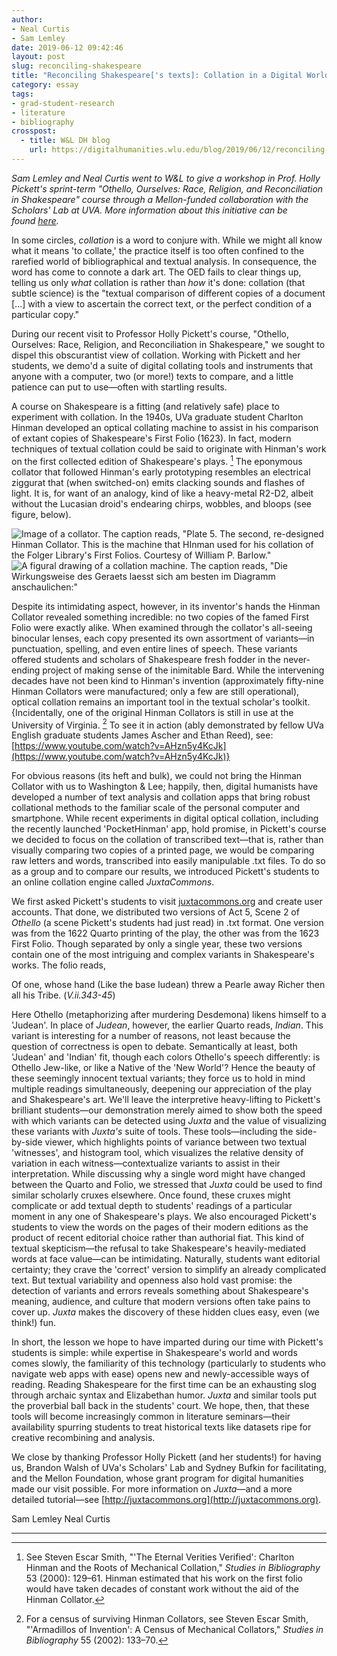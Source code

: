 ```yaml
---
author:
- Neal Curtis
- Sam Lemley
date: 2019-06-12 09:42:46
layout: post
slug: reconciling-shakespeare
title: "Reconciling Shakespeare['s texts]: Collation in a Digital World"
category: essay
tags:
- grad-student-research
- literature
- bibliography
crosspost:
  - title: W&L DH blog
    url: https://digitalhumanities.wlu.edu/blog/2019/06/12/reconciling-shakespeares-texts-collation-in-a-digital-world/
---
```


_Sam Lemley and Neal Curtis went to W&L to give a workshop in Prof. Holly Pickett's sprint-term "Othello, Ourselves: Race, Religion, and Reconciliation in Shakespeare" course through a Mellon-funded collaboration with the Scholars' Lab at UVA. More information about this initiative can be found <a href="https://github.com/wludh/research-one-collab/blob/master/wlu-faculty.md">here</a>._

In some circles, _collation_ is a word to conjure with. While we might all know what it means 'to collate,' the practice itself is too often confined to the rarefied world of bibliographical and textual analysis. In consequence, the word has come to connote a dark art. The OED fails to clear things up, telling us only _what_ collation is rather than _how_ it's done: collation (that subtle science) is the "textual comparison of different copies of a document [...] with a view to ascertain the correct text, or the perfect condition of a particular copy."

During our recent visit to Professor Holly Pickett's course, "Othello, Ourselves: Race, Religion, and Reconciliation in Shakespeare," we sought to dispel this obscurantist view of collation. Working with Pickett and her students, we demo'd a suite of digital collating tools and instruments that anyone with a computer, two (or more!) texts to compare, and a little patience can put to use—often with startling results.

A course on Shakespeare is a fitting (and relatively safe) place to experiment with collation. In the 1940s, UVa graduate student Charlton Hinman developed an optical collating machine to assist in his comparison of extant copies of Shakespeare's First Folio (1623). In fact, modern techniques of textual collation could be said to originate with Hinman's work on the first collected edition of Shakespeare's plays. [^1] The eponymous collator that followed Hinman's early prototyping resembles an electrical ziggurat that (when switched-on) emits clacking sounds and flashes of light. It is, for want of an analogy, kind of like a heavy-metal R2-D2, albeit without the Lucasian droid's endearing chirps, wobbles, and bloops (see figure, below).

![Image of a collator. The caption reads, "Plate 5. The second, re-designed Hinman Collator. This is the machine that HInman used for his collation of the Folger Library's First Folios. Courtesy of William P. Barlow."](/assets/post-media/reconciling-shakespeare/collation1.png)
![A figural drawing of a collation machine. The caption reads, "Die Wirkungsweise des Geraets laesst sich am besten im Diagramm anschaulichen:"](/assets/post-media/reconciling-shakespeare/kollationsmaschine2.jpg)

Despite its intimidating aspect, however, in its inventor's hands the Hinman Collator revealed something incredible: no two copies of the famed First Folio were exactly alike. When examined through the collator's all-seeing binocular lenses, each copy presented its own assortment of variants—in punctuation, spelling, and even entire lines of speech. These variants offered students and scholars of Shakespeare fresh fodder in the never-ending project of making sense of the inimitable Bard. While the intervening decades have not been kind to Hinman's invention (approximately fifty-nine Hinman Collators were manufactured; only a few are still operational), optical collation remains an important tool in the textual scholar's toolkit. {Incidentally, one of the original Hinman Collators is still in use at the University of Virginia. [^2] To see it in action (ably demonstrated by fellow UVa English graduate students James Ascher and Ethan Reed), see: [https://www.youtube.com/watch?v=AHzn5y4KcJk](https://www.youtube.com/watch?v=AHzn5y4KcJk)}

For obvious reasons (its heft and bulk), we could not bring the Hinman Collator with us to Washington & Lee; happily, then, digital humanists have developed a number of text analysis and collation apps that bring robust collational methods to the familiar scale of the personal computer and smartphone. While recent experiments in digital optical collation, including the recently launched 'PocketHinman' app, hold promise, in Pickett's course we decided to focus on the collation of transcribed text—that is, rather than visually comparing two copies of a printed page, we would be comparing raw letters and words, transcribed into easily manipulable .txt files. To do so as a group and to compare our results, we introduced Pickett's students to an online collation engine called _JuxtaCommons_.

We first asked Pickett's students to visit [juxtacommons.org](http://juxtacommons.org) and create user accounts. That done, we distributed two versions of Act 5, Scene 2 of _Othello_ (a scene Pickett's students had just read) in .txt format. One version was from the 1622 Quarto printing of the play, the other was from the 1623 First Folio. Though separated by only a single year, these two versions contain one of the most intriguing and complex variants in Shakespeare's works. The folio reads,

Of one, whose hand
(Like the base Iudean) threw a Pearle away
Richer then all his Tribe.
(_V.ii.343-45_)

Here Othello (metaphorizing after murdering Desdemona) likens himself to a 'Judean'. In place of _Judean_, however, the earlier Quarto reads, _Indian_. This variant is interesting for a number of reasons, not least because the question of correctness is open to debate. Semantically at least, both 'Judean' and 'Indian' fit, though each colors Othello's speech differently: is Othello Jew-like, or like a Native of the 'New World'? Hence the beauty of these seemingly innocent textual variants; they force us to hold in mind multiple readings simultaneously, deepening our appreciation of the play and Shakespeare's art. We'll leave the interpretive heavy-lifting to Pickett's brilliant students—our demonstration merely aimed to show both the speed with which variants can be detected using _Juxta_ and the value of visualizing these variants with _Juxta's_ suite of tools. These tools—including the side-by-side viewer, which highlights points of variance between two textual 'witnesses', and histogram tool, which visualizes the relative density of variation in each witness—contextualize variants to assist in their interpretation. While discussing why a single word might have changed between the Quarto and Folio, we stressed that _Juxta_ could be used to find similar scholarly cruxes elsewhere. Once found, these cruxes might complicate or add textual depth to students' readings of a particular moment in any one of Shakespeare's plays. We also encouraged Pickett's students to view the words on the pages of their modern editions as the product of recent editorial choice rather than authorial fiat. This kind of textual skepticism—the refusal to take Shakespeare's heavily-mediated words at face value—can be intimidating. Naturally, students want editorial certainty; they crave the 'correct' version to simplify an already complicated text. But textual variability and openness also hold vast promise: the detection of variants and errors reveals something about Shakespeare's meaning, audience, and culture that modern versions often take pains to cover up. _Juxta_ makes the discovery of these hidden clues easy, even (we think!) fun.

In short, the lesson we hope to have imparted during our time with Pickett's students is simple: while expertise in Shakespeare's world and words comes slowly, the familiarity of this technology (particularly to students who navigate web apps with ease) opens new and newly-accessible ways of reading. Reading Shakespeare for the first time can be an exhausting slog through archaic syntax and Elizabethan humor. _Juxta_ and similar tools put the proverbial ball back in the students' court. We hope, then, that these tools will become increasingly common in literature seminars—their availability spurring students to treat historical texts like datasets ripe for creative recombining and analysis.

We close by thanking Professor Holly Pickett (and her students!) for having us, Brandon Walsh of UVa's Scholars' Lab and Sydney Bufkin for facilitating, and the Mellon Foundation, whose grant program for digital humanities made our visit possible. For more information on _Juxta_—and a more detailed tutorial—see [http://juxtacommons.org](http://juxtacommons.org).

Sam Lemley
Neal Curtis<br>

***

[^1]: See Steven Escar Smith, "'The Eternal Verities Verified': Charlton Hinman and the Roots of Mechanical Collation," _Studies in Bibliography_ 53 (2000): 129–61. Hinman estimated that his work on the first folio would have taken decades of constant work without the aid of the Hinman Collator.

[^2]: For a census of surviving Hinman Collators, see Steven Escar Smith, "'Armadillos of Invention': A Census of Mechanical Collators," _Studies in Bibliography_ 55 (2002): 133–70.
